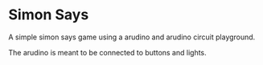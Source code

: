 # Simon Says

A simple simon says game using a arudino and arudino circuit playground.

The arudino is meant to be connected to buttons and lights.
